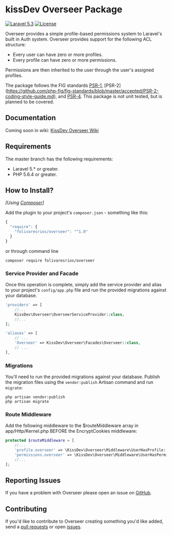 kissDev Overseer Package
===================
[![Laravel 5.3](https://img.shields.io/badge/Laravel-5.3-red.svg?style=flat-square)](http://laravel.com)
[![License](http://img.shields.io/badge/license-MIT-brightgreen.svg?style=flat-square)](https://tldrlegal.com/license/mit-license)

Overseer provides a simple profile-based permissions system to Laravel's built in Auth system. Overseer provides support for the following ACL structure:

- Every user can have zero or more profiles.
- Every profile can have zero or more permissions.

Permissions are then inherited to the user through the user's assigned profiles.

The package follows the FIG standards [PSR-1](https://github.com/php-fig/fig-standards/blob/master/accepted/PSR-1-basic-coding-standard.md), [PSR-2] (https://github.com/php-fig/fig-standards/blob/master/accepted/PSR-2-coding-style-guide.md), and [PSR-4](https://github.com/php-fig/fig-standards/blob/master/accepted/PSR-4-autoloader.md). 
This package is not unit tested, but is planned to be covered.

Documentation
-------------
Coming soon in wiki: [KissDev Overseer Wiki](https://github.com/folivaresrios/overseer/wiki)

Requirements
------------
The master branch has the following requirements:

* Laravel 5.* or greater.
* PHP 5.6.4 or greater.

How to Install?
---------------
_[Using [Composer](http://getcomposer.org/)]_

Add the plugin to your project's `composer.json` - something like this:

```javascript
{
  "require": {
    "folivaresrios/overseer": "^1.0"
  }
}
```

or through command line

```
composer require folivaresrios/overseer
```

### Service Provider and Facade
Once this operation is complete, simply add the service provider and alias to your project's `config/app.php` file and run the provided migrations against your database.
```php
'providers' => [
    //...
    KissDev\Overseer\OverseerServiceProvider::class,
    //...
];
```
```php
'aliases' => [
    // ...
    'Overseer' => KissDev\Overseer\Facades\Overseer::class,
    // ...
],
```

### Migrations
You'll need to run the provided migrations against your database. Publish the migration files using the `vendor:publish` Artisan command and run `migrate`:

```
php artisan vendor:publish
php artisan migrate
```

### Route Middleware
Add the following middleware to the $routeMiddleware array in app/Http/Kernel.php BEFORE the EncryptCookies middleware:

```php
protected $routeMiddleware = [
    //...
    'profile.overseer' => \KissDev\Overseer\Middleware\UserHasProfile::class,
    'permissions.overseer' => \KissDev\Overseer\Middleware\UserHasPermission::class,
    //...
];
```

## Reporting Issues

If you have a problem with Overseer please open an issue on [GitHub](https://github.com/folivaresrios/overseer/issues).

## Contributing

If you'd like to contribute to Overseer creating something you'd like added, send a [pull
requests](https://help.github.com/articles/using-pull-requests) or open
[issues](https://github.com/folivaresrios/overseer/issues).
